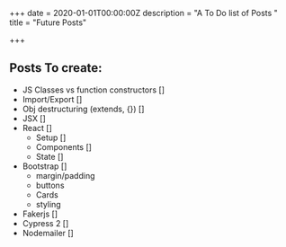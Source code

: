 +++
date = 2020-01-01T00:00:00Z
description = "A To Do list of Posts "
title = "Future Posts"

+++
## Posts To create:

* JS Classes vs function constructors \[\]
* Import/Export  \[\]
* Obj destructuring (extends, {})  \[\]
* JSX  \[\]
* React  \[\]
  * Setup  \[\]
  * Components  \[\]
  * State  \[\]
* Bootstrap  \[\]
  * margin/padding
  * buttons
  * Cards
  * styling
* Fakerjs  \[\]
* Cypress 2 \[\]
* Nodemailer \[\]